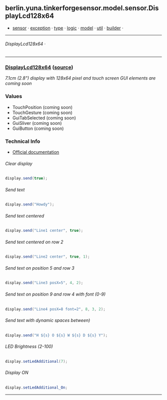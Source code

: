 ## berlin.yuna.tinkerforgesensor.model.sensor.DisplayLcd128x64
* [sensor](https://github.com/YunaBraska/tinkerforge-sensor/blob/master/readmeDoc/berlin/yuna/tinkerforgesensor/model/sensor/README.md) · [exception](https://github.com/YunaBraska/tinkerforge-sensor/blob/master/readmeDoc/berlin/yuna/tinkerforgesensor/model/exception/README.md) · [type](https://github.com/YunaBraska/tinkerforge-sensor/blob/master/readmeDoc/berlin/yuna/tinkerforgesensor/model/type/README.md) · [logic](https://github.com/YunaBraska/tinkerforge-sensor/blob/master/readmeDoc/berlin/yuna/tinkerforgesensor/logic/README.md) · [model](https://github.com/YunaBraska/tinkerforge-sensor/blob/master/readmeDoc/berlin/yuna/tinkerforgesensor/model/README.md) · [util](https://github.com/YunaBraska/tinkerforge-sensor/blob/master/readmeDoc/berlin/yuna/tinkerforgesensor/util/README.md) · [builder](https://github.com/YunaBraska/tinkerforge-sensor/blob/master/readmeDoc/berlin/yuna/tinkerforgesensor/model/builder/README.md) · 
---
###### DisplayLcd128x64 · 

---
### [DisplayLcd128x64](https://github.com/YunaBraska/tinkerforge-sensor/blob/master/readmeDoc/berlin/yuna/tinkerforgesensor/model/sensor/DisplayLcd128x64.md) ([source](https://github.com/YunaBraska/tinkerforge-sensor/blob/master/src/main/java/berlin/yuna/tinkerforgesensor/model/sensor/DisplayLcd128x64.java))
 *7.1cm (2.8") display with 128x64 pixel and touch screen* *GUI elements are coming soon* 
### Values
 * TouchPosition (coming soon)
 * TouchGesture (coming soon)
 * GuiTabSelected (coming soon)
 * GuiSliver (coming soon)
 * GuiButton (coming soon) 
### Technical Info
 * [Official documentation](href=) 
###### Clear display
 ```java
display.send(true);
```
 
###### Send text
 ```java
display.send("Howdy");
```
 
###### Send text centered
 ```java
display.send("Line1 center", true);
```
 
###### Send text centered on row 2
 ```java
display.send("Line2 center", true, 1);
```
 
###### Send text on position 5 and row 3
 ```java
display.send("Line3 posX=5", 4, 2);
```
 
###### Send text on position 9 and row 4 with font (0-9)
 ```java
display.send("Line4 posX=8 font=2", 8, 3, 2);
```
 
###### Send text with dynamic spaces between)
 ```java
display.send("H ${s} O ${s} W ${s} D ${s} Y");
```
 
###### LED Brightness (2-100)
 ```java
display.setLedAdditional(7);
```
 
###### Display ON
 ```java
display.setLedAdditional_On;
```

--- 
